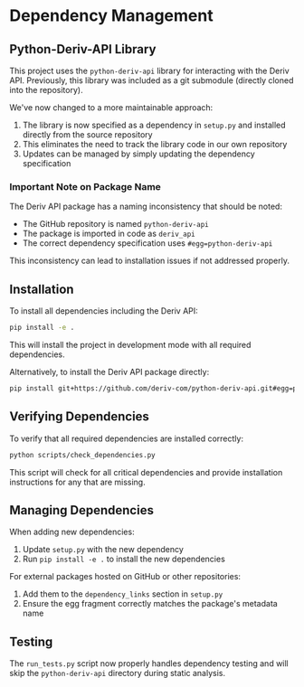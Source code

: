 
# Dependency Management

## Python-Deriv-API Library

This project uses the `python-deriv-api` library for interacting with the Deriv API. Previously, this library was included as a git submodule (directly cloned into the repository). 

We've now changed to a more maintainable approach:

1. The library is now specified as a dependency in `setup.py` and installed directly from the source repository
2. This eliminates the need to track the library code in our own repository
3. Updates can be managed by simply updating the dependency specification

### Important Note on Package Name

The Deriv API package has a naming inconsistency that should be noted:
- The GitHub repository is named `python-deriv-api`
- The package is imported in code as `deriv_api`
- The correct dependency specification uses `#egg=python-deriv-api`

This inconsistency can lead to installation issues if not addressed properly.

## Installation

To install all dependencies including the Deriv API:

```bash
pip install -e .
```

This will install the project in development mode with all required dependencies.

Alternatively, to install the Deriv API package directly:

```bash
pip install git+https://github.com/deriv-com/python-deriv-api.git#egg=python-deriv-api
```

## Verifying Dependencies

To verify that all required dependencies are installed correctly:

```bash
python scripts/check_dependencies.py
```

This script will check for all critical dependencies and provide installation instructions for any that are missing.

## Managing Dependencies

When adding new dependencies:

1. Update `setup.py` with the new dependency
2. Run `pip install -e .` to install the new dependencies

For external packages hosted on GitHub or other repositories:
1. Add them to the `dependency_links` section in `setup.py`
2. Ensure the egg fragment correctly matches the package's metadata name

## Testing

The `run_tests.py` script now properly handles dependency testing and will skip the `python-deriv-api` directory during static analysis.
